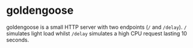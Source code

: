 # goldengoose
 
goldengoose is a small HTTP server with two endpoints (`/` and `/delay`). `/` simulates light load whilst `/delay` simulates a high CPU request lasting 10 seconds. 